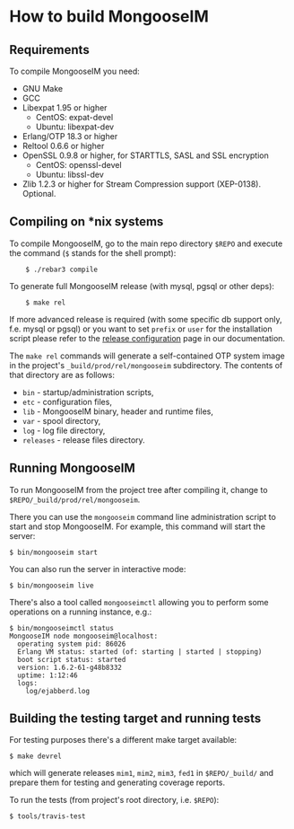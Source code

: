 # How to build MongooseIM

## Requirements

To compile MongooseIM you need:

*   GNU Make
*   GCC
*   Libexpat 1.95 or higher
    * CentOS: expat-devel
    * Ubuntu: libexpat-dev
*   Erlang/OTP 18.3 or higher
*   Reltool 0.6.6 or higher
*   OpenSSL 0.9.8 or higher, for STARTTLS, SASL and SSL encryption
    * CentOS: openssl-devel
    * Ubuntu: libssl-dev
*   Zlib 1.2.3 or higher for Stream Compression support (XEP-0138). Optional.

## Compiling on \*nix systems

To compile MongooseIM, go to the main repo directory `$REPO` and execute the command (`$` stands for the shell prompt):


        $ ./rebar3 compile

To generate full MongooseIM release (with mysql, pgsql or other deps):

        $ make rel

If more advanced release is required (with some specific db support only, f.e. mysql or pgsql) or you want to set `prefix` or `user` for the installation script please refer to the [release configuration](release_config.md) page in our documentation.

The `make rel` commands will generate a self-contained OTP system image in the project's `_build/prod/rel/mongooseim` subdirectory.
The contents of that directory are as follows:

*   `bin` - startup/administration scripts,
*   `etc` - configuration files,
*   `lib` - MongooseIM binary, header and runtime files,
*   `var` - spool directory,
*   `log` - log file directory,
*   `releases` - release files directory.

## Running MongooseIM

To run MongooseIM from the project tree after compiling it, change to `$REPO/_build/prod/rel/mongooseim`.

There you can use the `mongooseim` command line administration script to start and stop MongooseIM. For example, this command will start the server:

    $ bin/mongooseim start

You can also run the server in interactive mode:

    $ bin/mongooseim live

There's also a tool called `mongooseimctl` allowing you to perform some operations on a running instance, e.g.:

    $ bin/mongooseimctl status
    MongooseIM node mongooseim@localhost:
      operating system pid: 86026
      Erlang VM status: started (of: starting | started | stopping)
      boot script status: started
      version: 1.6.2-61-g48b8332
      uptime: 1:12:46
      logs:
        log/ejabberd.log

## Building the testing target and running tests

For testing purposes there's a different make target available:

    $ make devrel

which will generate releases `mim1`, `mim2`, `mim3`, `fed1` in `$REPO/_build/` and prepare them for testing and generating coverage reports.

To run the tests (from project's root directory, i.e. `$REPO`):

    $ tools/travis-test
